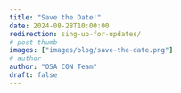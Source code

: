 ```yaml
---
title: "Save the Date!"
date: 2024-08-28T10:00:00
redirection: sing-up-for-updates/
# post thumb
images: ["images/blog/save-the-date.png"]
# author
author: "OSA CON Team"
draft: false
---
```



